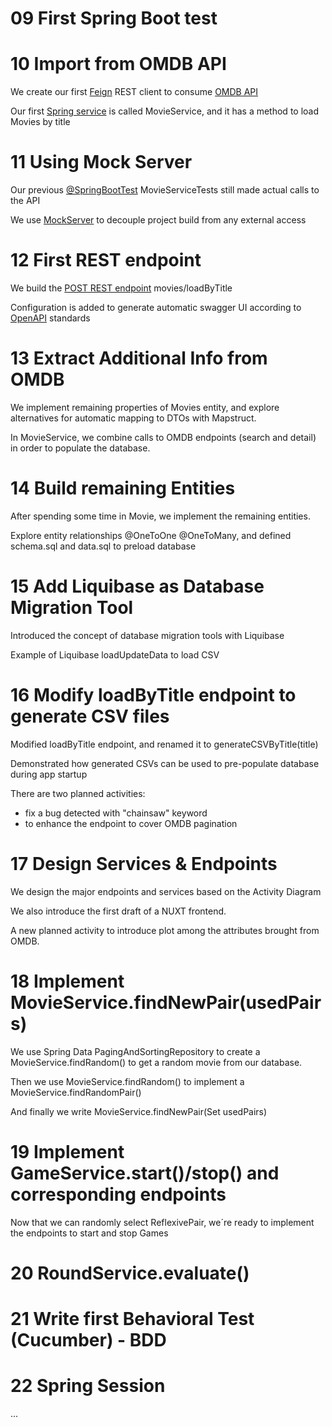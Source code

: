 
# 09 First Spring Boot test



# 10 Import from OMDB API

We create our first [Feign](https://docs.spring.io/spring-cloud-openfeign/docs/current/reference/html/) REST client to consume [OMDB API](https://www.omdbapi.com/)

Our first [Spring service](https://docs.spring.io/spring-framework/docs/current/javadoc-api/org/springframework/stereotype/Service.html) is called MovieService, and it has a method to load Movies by title

# 11 Using Mock Server

Our previous [@SpringBootTest](https://docs.spring.io/spring-boot/docs/current/api/org/springframework/boot/test/context/SpringBootTest.html) MovieServiceTests still made actual calls to the API

We use [MockServer](https://www.mock-server.com/mock_server/running_mock_server.html) to decouple project build from any external access

# 12 First REST endpoint

We build the [POST REST endpoint](https://www.baeldung.com/rest-http-put-vs-post) movies/loadByTitle

Configuration is added to generate automatic swagger UI according to [OpenAPI](https://spec.openapis.org/oas/v3.1.0) standards

# 13 Extract Additional Info from OMDB

We implement remaining properties of Movies entity, and explore alternatives for automatic mapping to DTOs with Mapstruct.

In MovieService, we combine calls to OMDB endpoints (search and detail) in order to populate the database.

# 14 Build remaining Entities

After spending some time in Movie, we implement the remaining entities.

Explore entity relationships @OneToOne @OneToMany, and defined schema.sql and data.sql to preload database

# 15 Add Liquibase as Database Migration Tool

Introduced the concept of database migration tools with Liquibase

Example of Liquibase loadUpdateData to load CSV

# 16 Modify loadByTitle endpoint to generate CSV files

Modified loadByTitle endpoint, and renamed it to generateCSVByTitle(title)

Demonstrated how generated CSVs can be used to pre-populate database during app startup

There are two planned activities:
- fix a bug detected with "chainsaw" keyword
- to enhance the endpoint to cover OMDB pagination

# 17 Design Services & Endpoints

We design the major endpoints and services based on the Activity Diagram

We also introduce the first draft of a NUXT frontend.

A new planned activity to introduce plot among the attributes brought from OMDB.

# 18 Implement MovieService.findNewPair(usedPairs)

We use Spring Data PagingAndSortingRepository to create a MovieService.findRandom() to get a random movie from our database.

Then we use MovieService.findRandom() to implement a MovieService.findRandomPair()

And finally we write MovieService.findNewPair(Set<ReflexivePair> usedPairs)

# 19 Implement GameService.start()/stop() and corresponding endpoints

Now that we can randomly select ReflexivePair<Movie>, we´re ready to implement the endpoints to start and stop Games

# 20 RoundService.evaluate()

# 21 Write first Behavioral Test (Cucumber) - BDD

# 22 Spring Session

...

